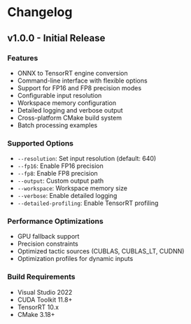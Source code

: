 # Changelog

## v1.0.0 - Initial Release

### Features
- ONNX to TensorRT engine conversion
- Command-line interface with flexible options
- Support for FP16 and FP8 precision modes
- Configurable input resolution
- Workspace memory configuration
- Detailed logging and verbose output
- Cross-platform CMake build system
- Batch processing examples

### Supported Options
- `--resolution`: Set input resolution (default: 640)
- `--fp16`: Enable FP16 precision
- `--fp8`: Enable FP8 precision
- `--output`: Custom output path
- `--workspace`: Workspace memory size
- `--verbose`: Enable detailed logging
- `--detailed-profiling`: Enable TensorRT profiling

### Performance Optimizations
- GPU fallback support
- Precision constraints
- Optimized tactic sources (CUBLAS, CUBLAS_LT, CUDNN)
- Optimization profiles for dynamic inputs

### Build Requirements
- Visual Studio 2022
- CUDA Toolkit 11.8+
- TensorRT 10.x
- CMake 3.18+